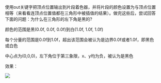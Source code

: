 使用out关键字把顶点位置输出到片段着色器，并将片段的颜色设置为与顶点位置相等（来看看连顶点位置值都在三角形中被插值的结果）。做完这些后，尝试回答下面的问题：为什么在三角形的左下角是黑的?


颜色的范围是黑(0.0f, 0.0f, 0.0f)到白(1.0f, 1.0f, 1.0f)

每个分量的范围是0.0f到1.0f，超出该范围会被认为是边界0.0f或者1.0f，即黑色或白色

中心点为(0,0,0)，左下角位于第三象限，x、y均为负，被认为是黑色



效果：

![](https://github.com/Kevincyc99/Images-Store/raw/main/LearnOpenGL/Results/11_Exercise2_3.png)